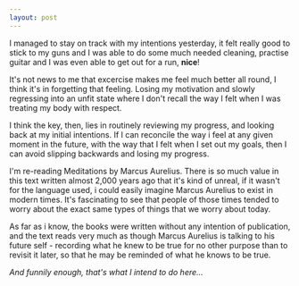 ```yaml
---
layout: post
---
```

I managed to stay on track with my intentions yesterday, it felt really good to stick to my guns and I was able to do some much needed cleaning, practise guitar and I was even able to get out for a run, **nice**!

It's not news to me that excercise makes me feel much better all round, I think it's in forgetting that feeling. Losing my motivation and slowly regressing into an unfit state where I don't recall the way I felt when I was treating my body with respect.

I think the key, then, lies in routinely reviewing my progress, and looking back at my initial intentions. If I can reconcile the way i feel at any given moment in the future, with the way that I felt when I set out my goals, then I can avoid slipping backwards and losing my progress.

I'm re-reading Meditations by Marcus Aurelius. There is so much value in this text written almost 2,000 years ago that it's kind of unreal, if it wasn't for the language used, i could easily imagine Marcus Aurelius to exist in modern times.
It's fascinating to see that people of those times tended to worry about the exact same types of things that we worry about today.

As far as i know, the books were written without any intention of publication, and the text reads very much as though Marcus Aurelius is talking to his future self - recording what he knew to be true for no other purpose than to revisit it later, so that he may be reminded of what he knows to be true.

 *And funnily enough, that's what I intend to do here...*
